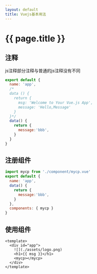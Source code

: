 ```yaml
---
layout: default
title: Vuejs基本用法
---
```


# {{ page.title }}

## 注释
js注释部分注释与普通的js注释没有不同
```javascript
export default {
  name: 'app',
  /*
  data () {
    return {
      msg: 'Welcome to Your Vue.js App',
      message: 'Hello,Message'
    }
  }*/
  data() {
    return {
      message:'bbb',
    }
  }
}

```
## 注册组件
```javascript
import mycp from './component/mycp.vue'
export default {
  name: 'app',
  data() {
    return {
      message:'bbb',
    }
  },
  components: { mycp }
}
```

## 使用组件

```
<template>
  <div id="app">
    ![](./assets/logo.png)
    <h1>{{ msg }}</h1>
    <mycp></mycp>
  </div>
</template>

```
